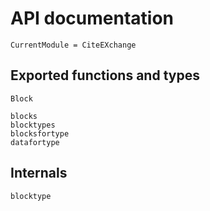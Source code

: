 # API documentation

```@meta
CurrentModule = CiteEXchange
```

## Exported functions and types
```@docs
Block

blocks
blocktypes
blocksfortype
datafortype
```

## Internals

```@docs
blocktype
```
